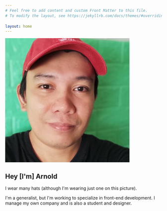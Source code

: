 ```yaml
---
# Feel free to add content and custom Front Matter to this file.
# To modify the layout, see https://jekyllrb.com/docs/themes/#overriding-theme-defaults

layout: home
---
```


  <div class="full-width" id="hero-container">
    <div id="hero-home">
      <div id="hero-img">
        <img src="/assets/home-hero-img.jpg" alt="My only decent solo picture right now">
      </div>
      <div id="hero-content">
        <h2>Hey [I'm] Arnold</h2>
        <p>I wear many hats (although I'm wearing just one on this picture).</p>
        <p>I'm a generalist, but I'm working to specialize in front-end development. I manage my own company and is also a student and designer.</p>
      </div>
    </div>
  </div>
  <a href=""><i class="fab fa-facebook-square"></i></a>